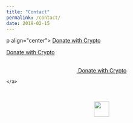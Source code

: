 ```yaml
---
title: "Contact"
permalink: /contact/
date: 2019-02-15
---
```




<div>
  p align="center">
  <a class="donate-with-crypto"
     href="https://commerce.coinbase.com/checkout/6da189f179bc31">
    <span>Donate with Crypto</span>
  </a>
  <script src="https://commerce.coinbase.com/v1/checkout.js">
  </script>
  </p>
</div>

<div>
  <a class="donate-with-crypto"
     href="https://commerce.coinbase.com/checkout/6da189f179bc31">
    <span>Donate with Crypto</span>
  </a>
  <script src="https://commerce.coinbase.com/v1/checkout.js">
  </script>
</div>





<div id="feed-meeee">
  <br />
  <p align="center">
    <a style="display: inline-block;" href="https://paypal.me/kjs303">
          <a class="donate-with-crypto"
             href="https://commerce.coinbase.com/checkout/6da189f179bc31">
            <span>Donate with Crypto</span>
          </a>
          <script src="https://commerce.coinbase.com/v1/checkout.js">
          </script>

    </a>
  </p>
</div>


<div id="feed-meeee">
  <br />
  <p align="center">
    <a style="display: inline-block;" href="https://paypal.me/kjs303">
      <img height="40" src="https://camo.githubusercontent.com/0e9e5cac101f7093336b4589c380ab5dcfdcbab0/68747470733a2f2f63646e2e6a7364656c6976722e6e65742f67682f74776f6c66736f6e2f70617970616c2d6769746875622d627574746f6e40312e302e302f646973742f627574746f6e2e737667" />
    </a>
  </p>
</div>

